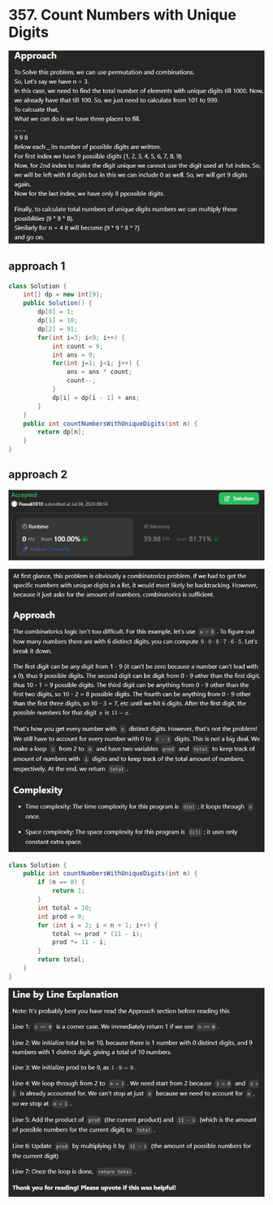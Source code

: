 # 357. Count Numbers with Unique Digits

![alt text](image.png)

## approach 1

```java
class Solution {
    int[] dp = new int[9];
    public Solution() {
        dp[0] = 1;
        dp[1] = 10;
        dp[2] = 91;
        for(int i=3; i<9; i++) {
            int count = 9;
            int ans = 9;
            for(int j=1; j<i; j++) {
                ans = ans * count;
                count--;
            }
            dp[i] = dp[i - 1] + ans;
        }
    }
    public int countNumbersWithUniqueDigits(int n) {
        return dp[n];
    }
}
```

## approach 2

![alt text](image-3.png)

![alt text](image-2.png)

```java
class Solution {
    public int countNumbersWithUniqueDigits(int n) {
        if (n == 0) {
            return 1;
        }
        int total = 10;
        int prod = 9;
        for (int i = 2; i < n + 1; i++) {
            total += prod * (11 - i);
            prod *= 11 - i;
        }
        return total;
    }
}
```

![alt text](image-1.png)